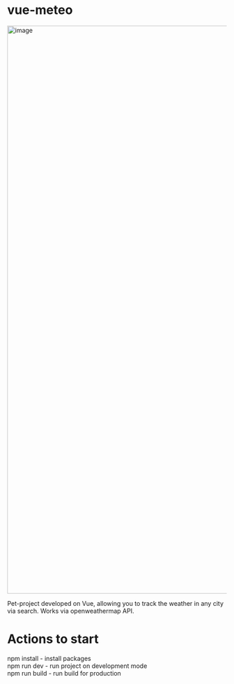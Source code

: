 # vue-meteo

<img width="1302" alt="image" src="https://github.com/eugeneshul/vue-meteo/assets/84308882/9446e1a7-f85d-4a6c-a677-da123f0159bb">

Pet-project developed on Vue, allowing you to track the weather in any city via search. Works via openweathermap API. 

# Actions to start

npm install - install packages  
npm run dev - run project on development mode  
npm run build - run build for production  
